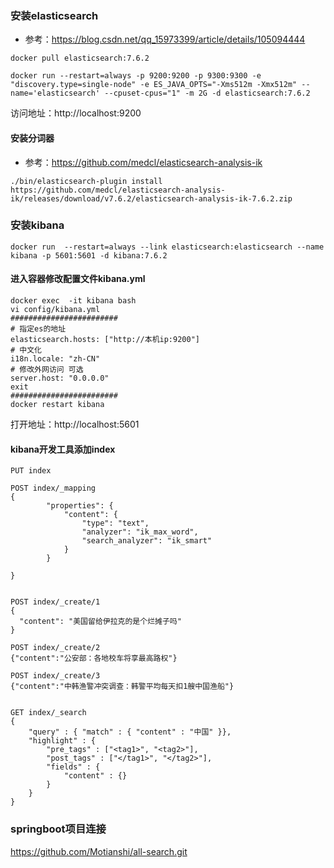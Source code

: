 ### 安装elasticsearch
- 参考：https://blog.csdn.net/qq_15973399/article/details/105094444
```
docker pull elasticsearch:7.6.2
```

```
docker run --restart=always -p 9200:9200 -p 9300:9300 -e "discovery.type=single-node" -e ES_JAVA_OPTS="-Xms512m -Xmx512m" --name='elasticsearch' --cpuset-cpus="1" -m 2G -d elasticsearch:7.6.2
```

访问地址：http://localhost:9200

#### 安装分词器 
- 参考：https://github.com/medcl/elasticsearch-analysis-ik
```
./bin/elasticsearch-plugin install https://github.com/medcl/elasticsearch-analysis-ik/releases/download/v7.6.2/elasticsearch-analysis-ik-7.6.2.zip
```

### 安装kibana
```
docker run  --restart=always --link elasticsearch:elasticsearch --name kibana -p 5601:5601 -d kibana:7.6.2
```

#### 进入容器修改配置文件kibana.yml
```
docker exec  -it kibana bash
vi config/kibana.yml
########################
# 指定es的地址
elasticsearch.hosts: ["http://本机ip:9200"]
# 中文化
i18n.locale: "zh-CN"
# 修改外网访问 可选
server.host: "0.0.0.0"
exit
########################
docker restart kibana
```

打开地址：http://localhost:5601



#### kibana开发工具添加index
```
PUT index

POST index/_mapping
{
        "properties": {
            "content": {
                "type": "text",
                "analyzer": "ik_max_word",
                "search_analyzer": "ik_smart"
            }
        }

}


POST index/_create/1
{
  "content": "美国留给伊拉克的是个烂摊子吗"
}

POST index/_create/2
{"content":"公安部：各地校车将享最高路权"}

POST index/_create/3
{"content":"中韩渔警冲突调查：韩警平均每天扣1艘中国渔船"}


GET index/_search
{
    "query" : { "match" : { "content" : "中国" }},
    "highlight" : {
        "pre_tags" : ["<tag1>", "<tag2>"],
        "post_tags" : ["</tag1>", "</tag2>"],
        "fields" : {
            "content" : {}
        }
    }
}
```


### springboot项目连接
https://github.com/Motianshi/all-search.git
